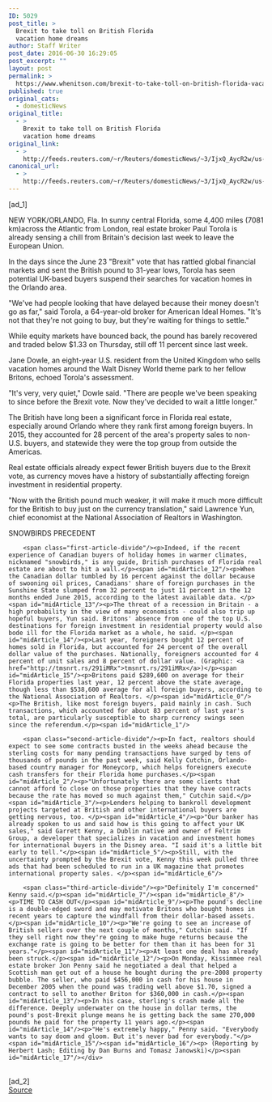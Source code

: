 ```yaml
---
ID: 5029
post_title: >
  Brexit to take toll on British Florida
  vacation home dreams
author: Staff Writer
post_date: 2016-06-30 16:29:05
post_excerpt: ""
layout: post
permalink: >
  https://www.whenitson.com/brexit-to-take-toll-on-british-florida-vacation-home-dreams/
published: true
original_cats:
  - domesticNews
original_title:
  - >
    Brexit to take toll on British Florida
    vacation home dreams
original_link:
  - >
    http://feeds.reuters.com/~r/Reuters/domesticNews/~3/IjxQ_AycR2w/us-britain-eu-property-florida-idUSKCN0ZG2CM
canonical_url:
  - >
    http://feeds.reuters.com/~r/Reuters/domesticNews/~3/IjxQ_AycR2w/us-britain-eu-property-florida-idUSKCN0ZG2CM
---
```

 [ad_1]
<br><div id="articleText">
<span id="midArticle_start"/>

<span id="midArticle_0"/><span class="focusParagraph" readability="8"><p><span class="articleLocation">NEW YORK/ORLANDO, Fla.</span> In sunny central Florida, some 4,400 miles (7081 km)across the Atlantic from London, real estate broker Paul Torola is already sensing a chill from Britain's decision last week to leave the European Union.</p></span><span id="midArticle_1"/><p>In the days since the June 23 "Brexit" vote that has rattled global financial markets and sent the British pound to 31-year lows, Torola has seen potential UK-based buyers suspend their searches for vacation homes in the Orlando area. </p><span id="midArticle_2"/><p>"We've had people looking that have delayed because their money doesn't go as far," said Torola, a 64-year-old broker for American Ideal Homes. "It's not that they're not going to buy, but they're waiting for things to settle."</p><span id="midArticle_3"/><p>While equity markets have bounced back, the pound has barely recovered and traded below $1.33 on Thursday, still off 11 percent since last week. </p><span id="midArticle_4"/><p>Jane Dowle, an eight-year U.S. resident from the United Kingdom who sells vacation homes around the Walt Disney World theme park to her fellow Britons, echoed Torola's assessment.</p><span id="midArticle_5"/><p>"It's very, very quiet," Dowle said. "There are people we've been speaking to since before the Brexit vote. Now they've decided to wait a little longer."</p><span id="midArticle_6"/><p>The British have long been a significant force in Florida real estate, especially around Orlando where they rank first among foreign buyers. In 2015, they accounted for 28 percent of the area's property sales to non-U.S. buyers, and statewide they were the top group from outside the Americas.</p><span id="midArticle_7"/><p>Real estate officials already expect fewer British buyers due to the Brexit vote, as currency moves have a history of substantially affecting foreign investment in residential property. </p><span id="midArticle_8"/><p>"Now with the British pound much weaker, it will make it much more difficult for the British to buy just on the currency translation," said Lawrence Yun, chief economist at the National Association of Realtors in Washington. </p><span id="midArticle_9"/><span id="midArticle_10"/><p>SNOWBIRDS PRECEDENT</p><span id="midArticle_11"/>
        
        <span class="first-article-divide"/><p>Indeed, if the recent experience of Canadian buyers of holiday homes in warmer climates, nicknamed "snowbirds," is any guide, British purchases of Florida real estate are about to hit a wall.</p><span id="midArticle_12"/><p>When the Canadian dollar tumbled by 16 percent against the dollar because of swooning oil prices, Canadians' share of foreign purchases in the Sunshine State slumped from 32 percent to just 11 percent in the 12 months ended June 2015, according to the latest available data. </p><span id="midArticle_13"/><p>The threat of a recession in Britain - a high probability in the view of many economists - could also trip up hopeful buyers, Yun said. Britons' absence from one of the top U.S. destinations for foreign investment in residential property would also bode ill for the Florida market as a whole, he said. </p><span id="midArticle_14"/><p>Last year, foreigners bought 12 percent of homes sold in Florida, but accounted for 24 percent of the overall dollar value of the purchases. Nationally, foreigners accounted for 4 percent of unit sales and 8 percent of dollar value. (Graphic: <a href="http://tmsnrt.rs/291iMRx">tmsnrt.rs/291iMRx</a>)</p><span id="midArticle_15"/><p>Britons paid $289,600 on average for their Florida properties last year, 12 percent above the state average, though less than $538,600 average for all foreign buyers, according to the National Association of Realtors. </p><span id="midArticle_0"/><p>The British, like most foreign buyers, paid mainly in cash. Such transactions, which accounted for about 83 percent of last year's total, are particularly susceptible to sharp currency swings seen since the referendum.</p><span id="midArticle_1"/>
        
        <span class="second-article-divide"/><p>In fact, realtors should expect to see some contracts busted in the weeks ahead because the sterling costs for many pending transactions have surged by tens of thousands of pounds in the past week, said Kelly Cutchin, Orlando-based country manager for Moneycorp, which helps foreigners execute cash transfers for their Florida home purchases.</p><span id="midArticle_2"/><p>"Unfortunately there are some clients that cannot afford to close on those properties that they have contracts because the rate has moved so much against them," Cutchin said.</p><span id="midArticle_3"/><p>Lenders helping to bankroll development projects targeted at British and other international buyers are getting nervous, too. </p><span id="midArticle_4"/><p>"Our banker has already spoken to us and said how is this going to affect your UK sales," said Garrett Kenny, a Dublin native and owner of Feltrim Group, a developer that specializes in vacation and investment homes for international buyers in the Disney area. "I said it's a little bit early to tell."</p><span id="midArticle_5"/><p>Still, with the uncertainty prompted by the Brexit vote, Kenny this week pulled three ads that had been scheduled to run in a UK magazine that promotes international property sales. </p><span id="midArticle_6"/>
        
        <span class="third-article-divide"/><p>"Definitely I'm concerned" Kenny said.</p><span id="midArticle_7"/><span id="midArticle_8"/><p>TIME TO CASH OUT</p><span id="midArticle_9"/><p>The pound's decline is a double-edged sword and may motivate Britons who bought homes in recent years to capture the windfall from their dollar-based assets.</p><span id="midArticle_10"/><p>"We're going to see an increase of British sellers over the next couple of months," Cutchin said. "If they sell right now they're going to make huge returns because the exchange rate is going to be better for them than it has been for 31 years."</p><span id="midArticle_11"/><p>At least one deal has already been struck.</p><span id="midArticle_12"/><p>On Monday, Kissimmee real estate broker Jon Penny said he negotiated a deal that helped a Scottish man get out of a house he bought during the pre-2008 property bubble. The seller, who paid $456,000 in cash for his house in December 2005 when the pound was trading well above $1.70, signed a contract to sell to another Briton for $360,000 in cash.</p><span id="midArticle_13"/><p>In his case, sterling's crash made all the difference. Deeply underwater on the house in dollar terms, the pound's post-Brexit plunge means he is getting back the same 270,000 pounds he paid for the property 11 years ago.</p><span id="midArticle_14"/><p>"He's extremely happy," Penny said. "Everybody wants to say doom and gloom. But it's never bad for everybody."</p><span id="midArticle_15"/><span id="midArticle_16"/><p> (Reporting by Herbert Lash; Editing by Dan Burns and Tomasz Janowski)</p><span id="midArticle_17"/></div>
<br>[ad_2]
<br><a href="http://feeds.reuters.com/~r/Reuters/domesticNews/~3/IjxQ_AycR2w/us-britain-eu-property-florida-idUSKCN0ZG2CM">Source </a>